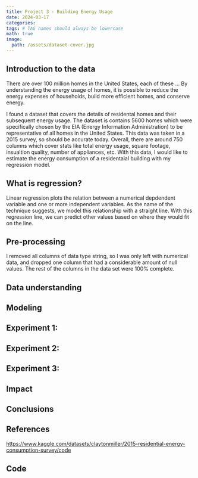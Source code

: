 ```yaml
---
title: Project 3 - Building Energy Usage
date: 2024-03-17
categories: 
tags: # TAG names should always be lowercase
math: true
image:
  path: /assets/dataset-cover.jpg
---
```


## Introduction to the data
There are over 100 million homes in the United States, each of these ... By understanding the energy usage of homes, it is possible to reduce the energy expenses of households, build more efficient homes, and conserve energy.

I found a dataset that covers the details of residental homes and their subsequent energy usage. The dataset is contains 5600 homes which were specifically chosen by the EIA (Energy Information Administration) to be representative of all homes in the United States. This data was taken in a 2015 survey, so should be accurate today. Overall, there are around 750 columns which cover stats like total energy usage, square footage, insualtion quality, number of appliances, etc. With this data, I would like to estimate the energy consumption of a residentaial building with my regression model.
## What is regression?
Linear regression plots the relation between a numerical depdendent variable and one or more independent variables. As the name of the technique suggests, we model this relationship with a straight line. With this regression line, we can predict other values based on where they would fit on the line.
## Pre-processing
I removed all columns of data type string, so I was only left with numerical data, and dropped one column that had a considerable amount of null values. The rest of the columns in the data set were 100% complete.
## Data understanding
## Modeling
## Experiment 1:
## Experiment 2:
## Experiment 3:
## Impact
## Conclusions
## References 
https://www.kaggle.com/datasets/claytonmiller/2015-residential-energy-consumption-survey/code
## Code
